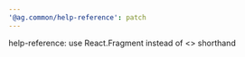 ```yaml
---
'@ag.common/help-reference': patch
---
```


help-reference: use React.Fragment instead of <> shorthand
